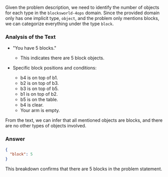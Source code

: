 Given the problem description, we need to identify the number of objects for each type in the `blocksworld-4ops` domain. Since the provided domain only has one implicit type, `object`, and the problem only mentions blocks, we can categorize everything under the type `block`.

### Analysis of the Text

- "You have 5 blocks."
  - This indicates there are 5 block objects.

- Specific block positions and conditions:
  - b4 is on top of b1.
  - b2 is on top of b3.
  - b3 is on top of b5.
  - b1 is on top of b2.
  - b5 is on the table.
  - b4 is clear.
  - Your arm is empty.

From the text, we can infer that all mentioned objects are blocks, and there are no other types of objects involved.

### Answer

```json
{
  "block": 5
}
```

This breakdown confirms that there are 5 blocks in the problem statement.
